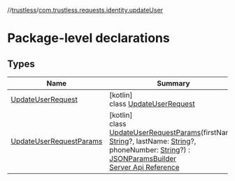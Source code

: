 //[trustless](../../index.md)/[com.trustless.requests.identity.updateUser](index.md)

# Package-level declarations

## Types

| Name | Summary |
|---|---|
| [UpdateUserRequest](-update-user-request/index.md) | [kotlin]<br>class [UpdateUserRequest](-update-user-request/index.md) |
| [UpdateUserRequestParams](-update-user-request-params/index.md) | [kotlin]<br>class [UpdateUserRequestParams](-update-user-request-params/index.md)(firstName: [String](https://kotlinlang.org/api/latest/jvm/stdlib/kotlin/-string/index.html)?, lastName: [String](https://kotlinlang.org/api/latest/jvm/stdlib/kotlin/-string/index.html)?, phoneNumber: [String](https://kotlinlang.org/api/latest/jvm/stdlib/kotlin/-string/index.html)?) : [JSONParamsBuilder](../com.trustless.params/-j-s-o-n-params-builder/index.md)<br>[Server Api Reference](https://developer.staq.io/docs/apis/identity#/User%20management/Update%20a%20user) |
